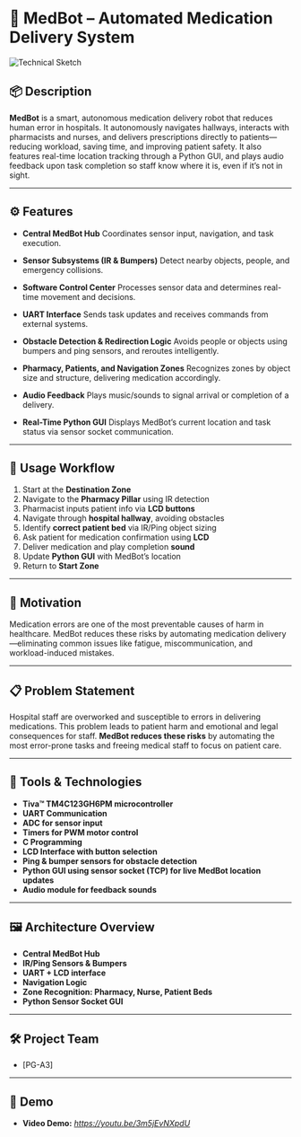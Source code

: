 
# 💊 MedBot – Automated Medication Delivery System

![Technical Sketch](./Capture.PNG)

## 📦 Description

**MedBot** is a smart, autonomous medication delivery robot that reduces human error in hospitals. It autonomously navigates hallways, interacts with pharmacists and nurses, and delivers prescriptions directly to patients—reducing workload, saving time, and improving patient safety. It also features real-time location tracking through a Python GUI, and plays audio feedback upon task completion so staff know where it is, even if it’s not in sight.

---

## ⚙️ Features

* **Central MedBot Hub**
  Coordinates sensor input, navigation, and task execution.

* **Sensor Subsystems (IR & Bumpers)**
  Detect nearby objects, people, and emergency collisions.

* **Software Control Center**
  Processes sensor data and determines real-time movement and decisions.

* **UART Interface**
  Sends task updates and receives commands from external systems.

* **Obstacle Detection & Redirection Logic**
  Avoids people or objects using bumpers and ping sensors, and reroutes intelligently.

* **Pharmacy, Patients, and Navigation Zones**
  Recognizes zones by object size and structure, delivering medication accordingly.

* **Audio Feedback**
  Plays music/sounds to signal arrival or completion of a delivery.

* **Real-Time Python GUI**
  Displays MedBot’s current location and task status via sensor socket communication.

---

## 🧪 Usage Workflow

1. Start at the **Destination Zone**
2. Navigate to the **Pharmacy Pillar** using IR detection
3. Pharmacist inputs patient info via **LCD buttons**
4. Navigate through **hospital hallway**, avoiding obstacles
5. Identify **correct patient bed** via IR/Ping object sizing
6. Ask patient for medication confirmation using **LCD**
7. Deliver medication and play completion **sound**
8. Update **Python GUI** with MedBot’s location
9. Return to **Start Zone**

---

## 🎯 Motivation

Medication errors are one of the most preventable causes of harm in healthcare. MedBot reduces these risks by automating medication delivery—eliminating common issues like fatigue, miscommunication, and workload-induced mistakes.

---

## 📋 Problem Statement

Hospital staff are overworked and susceptible to errors in delivering medications. This problem leads to patient harm and emotional and legal consequences for staff. **MedBot reduces these risks** by automating the most error-prone tasks and freeing medical staff to focus on patient care.

---

## 🔧 Tools & Technologies

* **Tiva™ TM4C123GH6PM microcontroller**
* **UART Communication**
* **ADC for sensor input**
* **Timers for PWM motor control**
* **C Programming**
* **LCD Interface with button selection**
* **Ping & bumper sensors for obstacle detection**
* **Python GUI using sensor socket (TCP) for live MedBot location updates**
* **Audio module for feedback sounds**

---

## 🖼️ Architecture Overview

* **Central MedBot Hub**
* **IR/Ping Sensors & Bumpers**
* **UART + LCD interface**
* **Navigation Logic**
* **Zone Recognition: Pharmacy, Nurse, Patient Beds**
* **Python Sensor Socket GUI**

---

## 🛠️ Project Team

* \[PG-A3]
---

## 💎 Demo

* **Video Demo:** *https://youtu.be/3m5jEvNXpdU*

